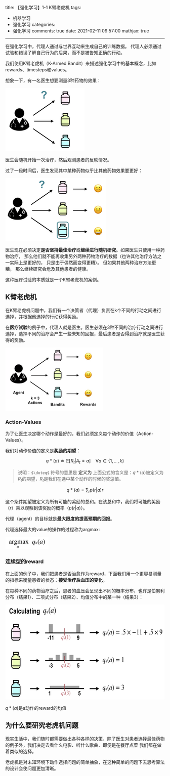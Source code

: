 title: 【强化学习】1-1 K臂老虎机
tags:
  - 机器学习
  - 强化学习
categories:
  - 强化学习
comments: true
date: 2021-02-11 09:57:00
mathjax: true
---

在强化学习中，代理人通过与世界互动来生成自己的训练数据。 代理人必须通过试验和错误了解自己行为的后果，而不是被告知正确的行动。 

我们使用K臂老虎机（K-Armed Bandit）来描述强化学习中的基本概念，比如rewards、timesteps和values。

想象一下，有一名医生想要测量3种药物的效果：

<img src="/img/rl_21_02_11/01.png" height=200 />

医生会随机开始一次治疗，然后观测患者的反映情况。

过了一段时间后，医生发现其中某种药物似乎比其他药物效果要更好：

<img src="/img/rl_21_02_11/02.png" height=200 />

医生现在必须决定**是否坚持最佳治疗**或**继续进行随机研究**。如果医生只使用一种药物治疗， 那么他们就不能再收集另外两种药物治疗的数据（也许其他治疗方法之一实际上是更好的， 只是由于偶然而变得更糟）。 但如果其他两种治疗方法更糟， 那么继续研究会危及其他患者的健康。 

这种医疗试验的本质就是一个K臂老虎机的案例。

## K臂老虎机

在K臂老虎机问题中，我们有一个决策者（代理）负责在k个不同的行动之间进行选择，并根据他选择的行动获得奖励。

在**医疗试验**的例子中，代理人就是医生。医生必须在3种不同的治疗行动之间进行选择，选择不同的治疗会产生一些未知的回报，最后患者是否得到治疗就是医生获得的奖励。

<img src="/img/rl_21_02_11/03.png" height=200 />

### Action-Values

为了让医生决定哪个动作是最好的，我们必须定义每个动作的价值（Action-Values）。

我们对动作价值的定义是**奖励的期望**：

$$
q*(a) \doteq \mathbb{E}[R_t|A_t=a] 
\ \ \ \  \forall a \in \{1, ..., k\}
$$

> 说明：`$\doteq$` 符号的意思是 **定义为**
> 上面公式的含义是：$q*(a)$被定义为$R_t$的期望，$R_t$是我们在选中某个动作的时候的奖惩值。

$$
q*(a) = \sum_r p(r|a) r
$$

这个条件期望被定义为所有可能的奖励的总和。在该总和中，我们将可能的奖励（$r$）乘以观察到该奖励的概率（$p(r|a)$）。

代理（agent）的目标就是**最大限度的提高预期的回报**。

代理选择最大的value的操作的过程称为argmax:

<img src="/img/rl_21_02_11/04.png" height=40 />

### 连续型的reward

在上面的例子中，我们把患者是否治愈作为reward，下面我们用一个更容易测量的指标来衡量患者的状态：**接受治疗后血压的变化**。

在每种不同的药物治疗之后，患者的血压会呈现出不同的概率分布，也许是伯努利分布（结果1）、二项式分布（结果2）、均值分布中的某一种（结果3）：

<img src="/img/rl_21_02_11/05.png" height=300 />

$q*(a)$是a动作的reward的均值

## 为什么要研究老虎机问题

现实生活中，我们随时都需要做出各种各样的决策，除了医生对患者选择最佳药物的例子外，我们决定去看什么电影、听什么歌曲、即便是在餐厅点菜 我们都在做着类似的选择。

老虎机是对未知环境下动作选择问题的简单抽象，在这种简单的问题下去思考算法的设计会使问题更加清晰。